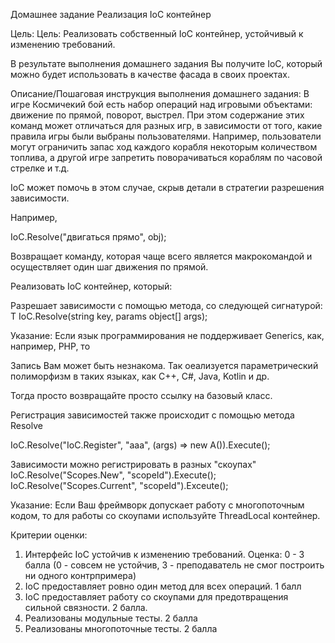 Домашнее задание
Реализация IoC контейнер

Цель:
Цель: Реализовать собственный IoC контейнер, устойчивый к изменению требований.

В результате выполнения домашнего задания Вы получите IoC, который можно будет использовать в качестве фасада в своих проектах.


Описание/Пошаговая инструкция выполнения домашнего задания:
В игре Космичекий бой есть набор операций над игровыми объектами: движение по прямой, поворот, выстрел. При этом содержание этих команд может отличаться для разных игр, в зависимости от того, какие правила игры были выбраны пользователями. Например, пользователи могут ограничить запас ход каждого корабля некоторым количеством топлива, а другой игре запретить поворачиваться кораблям по часовой стрелке и т.д.

IoC может помочь в этом случае, скрыв детали в стратегии разрешения зависимости.

Например,

IoC.Resolve("двигаться прямо", obj);

Возвращает команду, которая чаще всего является макрокомандой и осуществляет один шаг движения по прямой.

Реализовать IoC контейнер, который:

Разрешает зависимости с помощью метода, со следующей сигнатурой:
T IoC.Resolve(string key, params object[] args);

Указание: Если язык программирования не поддерживает Generics, как, например, PHP, то

Запись Вам может быть незнакома. Так оеализуется параметрический полиморфизм в таких языках, как C++, C#, Java, Kotlin и др.

Тогда просто возвращайте просто ссылку на базовый класс.

Регистрация зависимостей также происходит с помощью метода Resolve

IoC.Resolve("IoC.Register", "aaa", (args) => new A()).Execute();

Зависимости можно регистрировать в разных "скоупах"
IoC.Resolve("Scopes.New", "scopeId").Execute();
IoC.Resolve("Scopes.Current", "scopeId").Exceute();

Указание: Если Ваш фреймворк допускает работу с многопоточным кодом, то для работы со скоупами используйте ThreadLocal контейнер.


Критерии оценки:
1. Интерфейс IoC устойчив к изменению требований. Оценка: 0 - 3 балла (0 - совсем не устойчив, 3 - преподаватель не смог построить ни одного контрпримера)
2. IoC предоставляет ровно один метод для всех операций. 1 балл
3. IoC предоставляет работу со скоупами для предотвращения сильной связности. 2 балла.
4. Реализованы модульные тесты. 2 балла
5. Реализованы многопоточные тесты. 2 балла